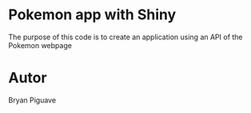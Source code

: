 # Pokemon app with Shiny 

The purpose of this code 
is to create an application
using an API of the Pokemon 
webpage 

# Autor
Bryan Piguave 